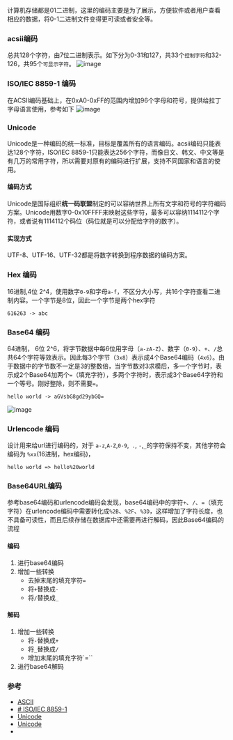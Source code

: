 计算机存储都是01二进制，这里的编码主要是为了展示，方便软件或者用户查看相应的数据，将0-1二进制文件变得更可读或者安全等。

### acsii编码

总共128个字符，由7位二进制表示。如下分为0-31和127，共33个`控制字符`和32-126，共95个`可显示字符`。
![image](https://wiki.huawei.com/vision-file-storage/api/file/download/upload-v2/2023/4/31/20230531T1123Z/13ebbc4a03da4d0fba282a387a576397/image.png)

### ISO/IEC 8859-1 编码

在ACSII编码基础上，在0xA0-0xFF的范围内增加96个字母和符号，提供给拉丁字母语言使用，参考如下
![image](https://wiki.huawei.com/vision-file-storage/api/file/download/upload-v2/2023/4/31/20230531T1150Z/7b5737a000794cb8984030109e5845cc/image.png)

### Unicode

Unicode是一种编码的统一标准，目标是覆盖所有的语言编码。acsii编码只能表达128个字符，ISO/IEC 8859-1只能表达256个字符，而像日文、韩文、中文等是有几万的常用字符，所以需要对原有的编码进行扩展，支持不同国家和语言的使用。

#### 编码方式

Unicode是国际组织**统一码联盟**制定的可以容纳世界上所有文字和符号的字符编码方案。Unicode用数字0-0x10FFFF来映射这些字符，最多可以容纳1114112个字符，或者说有1114112个码位（码位就是可以分配给字符的数字）。

#### 实现方式

UTF-8、UTF-16、UTF-32都是将数字转换到程序数据的编码方案。

### Hex 编码

16进制,4位 2^4，使用数字`0-9`和字母`a-f`，不区分大小写，共16个字符查看二进制内容。一个字节是8位，因此一个字节是两个hex字符

```
616263 -> abc
```

### Base64 编码

64进制， 6位 2^6，将字节数据中每6位用字母（`a-zA-Z`）、数字（`0-9`）、`+`、`/`总共64个字符等效表示。因此每3个字节（`3x8`）表示成4个Base64编码（`4x6`）。由于数据中的字节数不一定是3的整数倍，当字节数对3求模后，多一个字节时，表示成2个Base64加两个`=`（填充字符），多两个字符时，表示成3个Base64字符和一个等号。刚好整除，则不需要`=`。

```
hello world -> aGVsbG8gd29ybGQ=
```

![image](https://wiki.huawei.com/vision-file-storage/api/file/download/upload-v2/2023/4/31/20230531T1051Z/386d2752cac14aec8af618a009d87ff8/image.png)

### Urlencode 编码

设计用来给url进行编码的，对于 `a-z`,`A-Z`,`0-9`,` .`, `-`,`_`的字符保持不变，其他字符会编码为 `%xx`(16进制，hex编码)，

```
hello world => hello%20world
```

### Base64URL编码

参考base64编码和urlencode编码会发现，base64编码中的字符`+`、`/`、`=`（填充字符）在urlencode编码中需要转化成`%2B`、`%2F`、`%3D`，这样增加了字符长度，也不具备可读性，而且后续存储在数据库中还需要再进行解码，因此Base64编码的流程

#### 编码

1. 进行base64编码
2. 增加一些转换
   + 去掉末尾的填充字符`=`
   + 将`+`替换成`-`
   + 将`/`替换成`_`

#### 解码

1. 增加一些转换
   + 将`-`替换成`+`
   + 将`_`替换成`/`
   + 增加末尾的填充字符`=``
2. 进行base64解码

### 参考

+ [ASCII](https://zh.wikipedia.org/wiki/ASCII)
+ [# ISO/IEC 8859-1](https://zh.wikipedia.org/wiki/ISO/IEC_8859-1)
+ [Unicode](https://zh.wikipedia.org/wiki/Unicode)
+ [Unicode](https://bbs.huaweicloud.com/blogs/174981)
+ 
